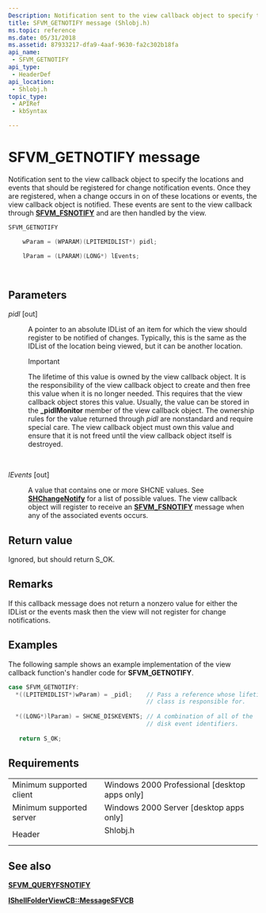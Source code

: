 ```yaml
---
Description: Notification sent to the view callback object to specify the locations and events that should be registered for change notification events.
title: SFVM_GETNOTIFY message (Shlobj.h)
ms.topic: reference
ms.date: 05/31/2018
ms.assetid: 87933217-dfa9-4aaf-9630-fa2c302b18fa
api_name: 
 - SFVM_GETNOTIFY
api_type: 
 - HeaderDef
api_location: 
 - Shlobj.h
topic_type: 
 - APIRef
 - kbSyntax

---
```


# SFVM\_GETNOTIFY message

Notification sent to the view callback object to specify the locations and events that should be registered for change notification events. Once they are registered, when a change occurs in on of these locations or events, the view callback object is notified. These events are sent to the view callback through [**SFVM\_FSNOTIFY**](sfvm-fsnotify.md) and are then handled by the view.


```C++
SFVM_GETNOTIFY 

    wParam = (WPARAM)(LPITEMIDLIST*) pidl;

    lParam = (LPARAM)(LONG*) lEvents;

            
```



## Parameters

<dl> <dt>

*pidl* \[out\]
</dt> <dd>

A pointer to an absolute IDList of an item for which the view should register to be notified of changes. Typically, this is the same as the IDList of the location being viewed, but it can be another location.

> [!IMPORTANT]
> The lifetime of this value is owned by the view callback object. It is the responsibility of the view callback object to create and then free this value when it is no longer needed. This requires that the view callback object stores this value. Usually, the value can be stored in the **\_pidlMonitor** member of the view callback object. The ownership rules for the value returned through *pidl* are nonstandard and require special care. The view callback object must own this value and ensure that it is not freed until the view callback object itself is destroyed.

 

</dd> <dt>

*lEvents* \[out\]
</dt> <dd>

A value that contains one or more SHCNE values. See [**SHChangeNotify**](/windows/desktop/api/shlobj_core/nf-shlobj_core-shchangenotify) for a list of possible values. The view callback object will register to receive an [**SFVM\_FSNOTIFY**](sfvm-fsnotify.md) message when any of the associated events occurs.

</dd> </dl>

## Return value

Ignored, but should return S\_OK.

## Remarks

If this callback message does not return a nonzero value for either the IDList or the events mask then the view will not register for change notifications.

## Examples

The following sample shows an example implementation of the view callback function's handler code for **SFVM\_GETNOTIFY**.


```C++
case SFVM_GETNOTIFY:
  *((LPITEMIDLIST*)wParam) = _pidl;    // Pass a reference whose lifetime this 
                                       // class is responsible for.
                                      
  *((LONG*)lParam) = SHCNE_DISKEVENTS; // A combination of all of the 
                                       // disk event identifiers.
                                       
   return S_OK;
```



## Requirements



|                                     |                                                                                     |
|-------------------------------------|-------------------------------------------------------------------------------------|
| Minimum supported client<br/> | Windows 2000 Professional \[desktop apps only\]<br/>                          |
| Minimum supported server<br/> | Windows 2000 Server \[desktop apps only\]<br/>                                |
| Header<br/>                   | <dl> <dt>Shlobj.h</dt> </dl> |



## See also

<dl> <dt>

[**SFVM\_QUERYFSNOTIFY**](sfvm-queryfsnotify.md)
</dt> <dt>

[**IShellFolderViewCB::MessageSFVCB**](https://msdn.microsoft.com/library/Bb774968(v=VS.85).aspx)
</dt> </dl>

 

 




